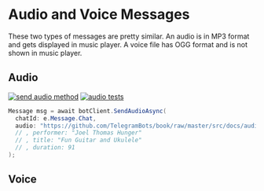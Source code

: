 # Audio and Voice Messages

These two types of messages are pretty similar. An audio is in MP3 format and gets displayed in music player.
A voice file has OGG format and is not shown in music player.

## Audio

[![send audio method](https://img.shields.io/badge/Bot_API_method-send_audio-blue.svg?style=flat-square)](https://core.telegram.org/bots/api#sendaudio)
[![audio tests](https://img.shields.io/badge/Examples-Audio_Messages-green.svg?style=flat-square)](https://github.com/TelegramBots/Telegram.Bot/blob/master/test/Telegram.Bot.Tests.Integ/Sending%20Messages/AudioMessageTests.cs)

```c#
Message msg = await botClient.SendAudioAsync(
  chatId: e.Message.Chat,
  audio: "https://github.com/TelegramBots/book/raw/master/src/docs/audio-fun_guitar.mp3"
  // , performer: "Joel Thomas Hunger"
  // , title: "Fun Guitar and Ukulele"
  // , duration: 91
);
```

## Voice
